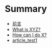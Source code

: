 # Summary

* [前言](README.md)
* [What is XYZ?](first-question.md)
* [How can I do X?](second-question.md)
* [article\_test1](articletest1.md)

